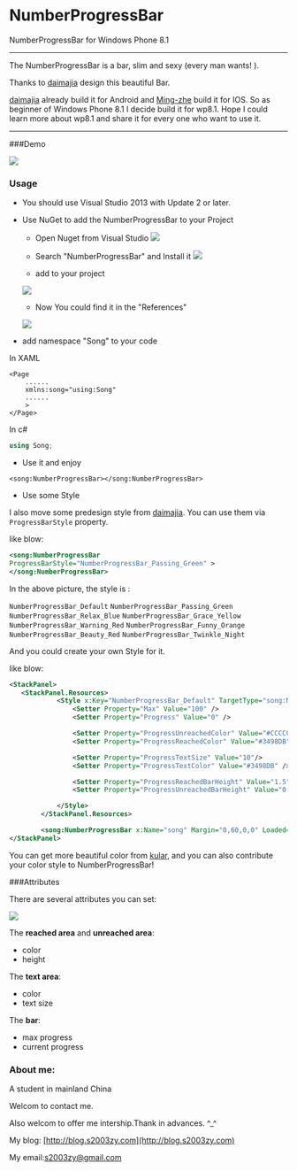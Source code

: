 NumberProgressBar
============
NumberProgressBar for Windows Phone 8.1

-----

The NumberProgressBar is a bar, slim and sexy (every man wants! ). 

Thanks to [daimajia](https://github.com/daimajia) design this beautiful Bar.

[daimajia](https://github.com/daimajia) already build it for Android and [Ming-zhe](https://github.com/Ming-Zhe) build it for IOS. So as beginner of Windows Phone 8.1 I decide build it for wp8.1. Hope I could learn more about wp8.1 and share it for every one who want to use it. 

---

###Demo

 ![](https://github.com/s2003zy/Images/blob/master/NumberProgressBar/1.gif)

### Usage

* You should use Visual Studio 2013 with Update 2 or later.

* Use NuGet to add the NumberProgressBar to your Project

  * Open Nuget from Visual Studio
  ![](https://github.com/s2003zy/Images/blob/master/NumberProgressBar/2.jpg)

  * Search "NumberProgressBar" and Install it
  ![](https://github.com/s2003zy/Images/blob/master/NumberProgressBar/3.jpg)

  * add to your project
  
  ![](https://github.com/s2003zy/Images/blob/master/NumberProgressBar/4.jpg)
 
  * Now You could find it in the "References"
  
  ![](https://github.com/s2003zy/Images/blob/master/NumberProgressBar/5.jpg)


* add namespace "Song" to your code

In XAML
```XAML
<Page
    ......
    xmlns:song="using:Song"
    ......
    >
</Page>
```
In c#
```cs
using Song;
```

* Use it and enjoy

```XAML
<song:NumberProgressBar></song:NumberProgressBar>
```
* Use some Style

I also move some predesign style from [daimajia](https://github.com/daimajia). You can use them via `ProgressBarStyle` property.

like blow:
```xml
<song:NumberProgressBar
ProgressBarStyle="NumberProgressBar_Passing_Green" >
</song:NumberProgressBar>

```
In the above picture, the style is : 

`NumberProgressBar_Default`
`NumberProgressBar_Passing_Green`
`NumberProgressBar_Relax_Blue`
`NumberProgressBar_Grace_Yellow`
`NumberProgressBar_Warning_Red`
`NumberProgressBar_Funny_Orange`
`NumberProgressBar_Beauty_Red`
`NumberProgressBar_Twinkle_Night`

And you could create your own Style for it.

like blow:
```xml
<StackPanel>
   <StackPanel.Resources>
            <Style x:Key="NumberProgressBar_Default" TargetType="song:NumberProgressBar">
                <Setter Property="Max" Value="100" />
                <Setter Property="Progress" Value="0" />

                <Setter Property="ProgressUnreachedColor" Value="#CCCCCC"/>
                <Setter Property="ProgressReachedColor" Value="#3498DB"/>

                <Setter Property="ProgressTextSize" Value="10"/>
                <Setter Property="ProgressTextColor" Value="#3498DB" />

                <Setter Property="ProgressReachedBarHeight" Value="1.5"/>
                <Setter Property="ProgressUnreachedBarHeight" Value="0.75"/>

            </Style>
        </StackPanel.Resources>

        <song:NumberProgressBar x:Name="song" Margin="0,60,0,0" Loaded="song_Loaded" Style="{StaticResource NumberProgressBar_Default}"></song:NumberProgressBar>
</StackPanel>

```



You can get more beautiful color from [kular](https://kuler.adobe.com), and you can also contribute your color style to NumberProgressBar!  



###Attributes

There are several attributes you can set:

![](http://ww2.sinaimg.cn/mw690/610dc034jw1efyttukr1zj20eg04bmx9.jpg)

The **reached area** and **unreached area**:

* color
* height 

The **text area**:

* color
* text size

The **bar**:

* max progress
* current progress

### About me:

A student in mainland China

Welcom to contact me.

Also welcom to offer me intership.Thank in advances. ^_^ 

My blog: [http://blog.s2003zy.com](http://blog.s2003zy.com)

My email:[s2003zy@gmail.com](mailto:s2003zy@gmail.com)


